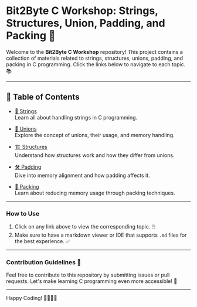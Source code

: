 # Bit2Byte C Workshop: Strings, Structures, Union, Padding, and Packing 🚀

Welcome to the **Bit2Byte C Workshop** repository! This project contains a collection of materials related to strings, structures, unions, padding, and packing in C programming. Click the links below to navigate to each topic. 📚

---

## 📖 Table of Contents

- [📜 Strings](https://github.com/SakiburRahman07/Bit2Byte-C-Workshop-String-Structure-Union-Enum-Padding-Packing/blob/main/String/string.md)  
  Learn all about handling strings in C programming.

- [🔗 Unions](https://github.com/SakiburRahman07/Bit2Byte-C-Workshop-String-Structure-Union-Enum-Padding-Packing/blob/main/Union/union.md)  
  Explore the concept of unions, their usage, and memory handling.

- [🏗️ Structures](https://github.com/SakiburRahman07/Bit2Byte-C-Workshop-String-Structure-Union-Enum-Padding-Packing/blob/main/Structure/structure.md)  
  Understand how structures work and how they differ from unions.

- [🛠️ Padding](https://github.com/SakiburRahman07/Bit2Byte-C-Workshop-String-Structure-Union-Enum-Padding-Packing/blob/main/Padding/padding.md)  
  Dive into memory alignment and how padding affects it.

- [🎯 Packing](https://github.com/SakiburRahman07/Bit2Byte-C-Workshop-String-Structure-Union-Enum-Padding-Packing/blob/main/Packing/packing.md)  
  Learn about reducing memory usage through packing techniques.

---

### How to Use

1. Click on any link above to view the corresponding topic. 🖱️  
2. Make sure to have a markdown viewer or IDE that supports `.md` files for the best experience. ✅

---

### Contribution Guidelines 🌟

Feel free to contribute to this repository by submitting issues or pull requests. Let's make learning C programming even more accessible! 🚀

---

Happy Coding! 👨‍💻👩‍💻

